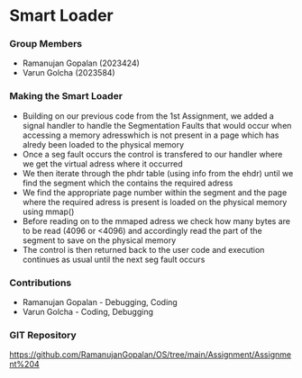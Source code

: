 # Smart Loader

### Group Members
- Ramanujan Gopalan (2023424)
- Varun Golcha (2023584)

### Making the Smart Loader
- Building on our previous code from the 1st Assignment, we added a signal handler to handle the Segmentation Faults that would occur when accessing a memory adresswhich is not present in a page which has alredy been loaded to the physical memory
- Once a seg fault occurs the control is transfered to our handler where we get the virtual adress where it occurred
- We then iterate through the phdr table (using info from the ehdr) until we find the segment which the contains the required adress
- We find the appropriate page number within the segment and the page where the required adress is present is loaded on the physical memory using mmap()
- Before reading on to the mmaped adress we check how many bytes are to be read (4096 or <4096) and accordingly read the part of the segment to save on the physical memory
- The control is then returned back to the user code and execution continues as usual until the next seg fault occurs

### Contributions
- Ramanujan Gopalan - Debugging, Coding
- Varun Golcha - Coding, Debugging

### GIT Repository
https://github.com/RamanujanGopalan/OS/tree/main/Assignment/Assignment%204
